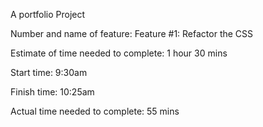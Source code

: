 A portfolio Project

Number and name of feature: Feature #1: Refactor the CSS
 
Estimate of time needed to complete: 1 hour 30 mins

Start time: 9:30am

Finish time: 10:25am

Actual time needed to complete: 55 mins

